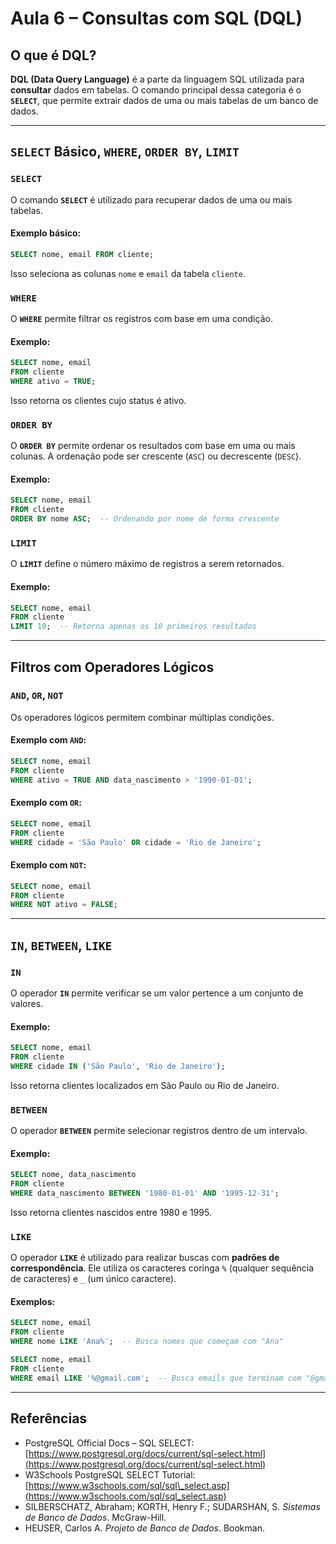 # Aula 6 – Consultas com SQL (DQL)

## O que é DQL?

**DQL (Data Query Language)** é a parte da linguagem SQL utilizada para **consultar** dados em tabelas. O comando principal dessa categoria é o **`SELECT`**, que permite extrair dados de uma ou mais tabelas de um banco de dados.

---

## `SELECT` Básico, `WHERE`, `ORDER BY`, `LIMIT`

### `SELECT`

O comando **`SELECT`** é utilizado para recuperar dados de uma ou mais tabelas.

#### Exemplo básico:

```sql
SELECT nome, email FROM cliente;
```

Isso seleciona as colunas `nome` e `email` da tabela `cliente`.

### `WHERE`

O **`WHERE`** permite filtrar os registros com base em uma condição.

#### Exemplo:

```sql
SELECT nome, email 
FROM cliente
WHERE ativo = TRUE;
```

Isso retorna os clientes cujo status é ativo.

### `ORDER BY`

O **`ORDER BY`** permite ordenar os resultados com base em uma ou mais colunas. A ordenação pode ser crescente (`ASC`) ou decrescente (`DESC`).

#### Exemplo:

```sql
SELECT nome, email
FROM cliente
ORDER BY nome ASC;  -- Ordenando por nome de forma crescente
```

### `LIMIT`

O **`LIMIT`** define o número máximo de registros a serem retornados.

#### Exemplo:

```sql
SELECT nome, email
FROM cliente
LIMIT 10;  -- Retorna apenas os 10 primeiros resultados
```

---

## Filtros com Operadores Lógicos

### `AND`, `OR`, `NOT`

Os operadores lógicos permitem combinar múltiplas condições.

#### Exemplo com `AND`:

```sql
SELECT nome, email
FROM cliente
WHERE ativo = TRUE AND data_nascimento > '1990-01-01';
```

#### Exemplo com `OR`:

```sql
SELECT nome, email
FROM cliente
WHERE cidade = 'São Paulo' OR cidade = 'Rio de Janeiro';
```

#### Exemplo com `NOT`:

```sql
SELECT nome, email
FROM cliente
WHERE NOT ativo = FALSE;
```

---

## `IN`, `BETWEEN`, `LIKE`

### `IN`

O operador **`IN`** permite verificar se um valor pertence a um conjunto de valores.

#### Exemplo:

```sql
SELECT nome, email
FROM cliente
WHERE cidade IN ('São Paulo', 'Rio de Janeiro');
```

Isso retorna clientes localizados em São Paulo ou Rio de Janeiro.

### `BETWEEN`

O operador **`BETWEEN`** permite selecionar registros dentro de um intervalo.

#### Exemplo:

```sql
SELECT nome, data_nascimento
FROM cliente
WHERE data_nascimento BETWEEN '1980-01-01' AND '1995-12-31';
```

Isso retorna clientes nascidos entre 1980 e 1995.

### `LIKE`

O operador **`LIKE`** é utilizado para realizar buscas com **padrões de correspondência**. Ele utiliza os caracteres coringa `%` (qualquer sequência de caracteres) e `_` (um único caractere).

#### Exemplos:

```sql
SELECT nome, email
FROM cliente
WHERE nome LIKE 'Ana%';  -- Busca nomes que começam com "Ana"
```

```sql
SELECT nome, email
FROM cliente
WHERE email LIKE '%@gmail.com';  -- Busca emails que terminam com "@gmail.com"
```

---

## Referências

* PostgreSQL Official Docs – SQL SELECT: [https://www.postgresql.org/docs/current/sql-select.html](https://www.postgresql.org/docs/current/sql-select.html)
* W3Schools PostgreSQL SELECT Tutorial: [https://www.w3schools.com/sql/sql\_select.asp](https://www.w3schools.com/sql/sql_select.asp)
* SILBERSCHATZ, Abraham; KORTH, Henry F.; SUDARSHAN, S. *Sistemas de Banco de Dados*. McGraw-Hill.
* HEUSER, Carlos A. *Projeto de Banco de Dados*. Bookman.

